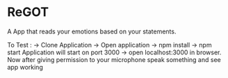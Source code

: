 # ReGOT
A App that reads your emotions based on your statements.


To Test :
-> Clone Application
-> Open application
-> npm install
-> npm start
Application will start on port 3000 
-> open localhost:3000 in browser.
Now after giving permission to your microphone speak something and see app working